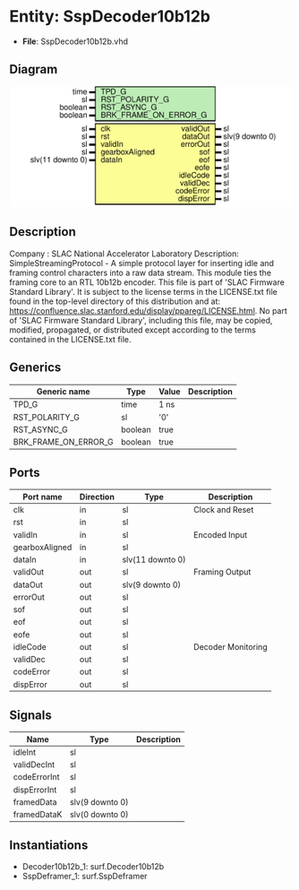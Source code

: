 # Entity: SspDecoder10b12b

- **File**: SspDecoder10b12b.vhd
## Diagram

![Diagram](SspDecoder10b12b.svg "Diagram")
## Description

Company    : SLAC National Accelerator Laboratory
Description: SimpleStreamingProtocol - A simple protocol layer for inserting
idle and framing control characters into a raw data stream. This module
ties the framing core to an RTL 10b12b encoder.
This file is part of 'SLAC Firmware Standard Library'.
It is subject to the license terms in the LICENSE.txt file found in the
top-level directory of this distribution and at:
   https://confluence.slac.stanford.edu/display/ppareg/LICENSE.html.
No part of 'SLAC Firmware Standard Library', including this file,
may be copied, modified, propagated, or distributed except according to
the terms contained in the LICENSE.txt file.
## Generics

| Generic name         | Type    | Value | Description |
| -------------------- | ------- | ----- | ----------- |
| TPD_G                | time    | 1 ns  |             |
| RST_POLARITY_G       | sl      | '0'   |             |
| RST_ASYNC_G          | boolean | true  |             |
| BRK_FRAME_ON_ERROR_G | boolean | true  |             |
## Ports

| Port name      | Direction | Type             | Description        |
| -------------- | --------- | ---------------- | ------------------ |
| clk            | in        | sl               | Clock and Reset    |
| rst            | in        | sl               |                    |
| validIn        | in        | sl               | Encoded Input      |
| gearboxAligned | in        | sl               |                    |
| dataIn         | in        | slv(11 downto 0) |                    |
| validOut       | out       | sl               | Framing Output     |
| dataOut        | out       | slv(9 downto 0)  |                    |
| errorOut       | out       | sl               |                    |
| sof            | out       | sl               |                    |
| eof            | out       | sl               |                    |
| eofe           | out       | sl               |                    |
| idleCode       | out       | sl               | Decoder Monitoring |
| validDec       | out       | sl               |                    |
| codeError      | out       | sl               |                    |
| dispError      | out       | sl               |                    |
## Signals

| Name         | Type            | Description |
| ------------ | --------------- | ----------- |
| idleInt      | sl              |             |
| validDecInt  | sl              |             |
| codeErrorInt | sl              |             |
| dispErrorInt | sl              |             |
| framedData   | slv(9 downto 0) |             |
| framedDataK  | slv(0 downto 0) |             |
## Instantiations

- Decoder10b12b_1: surf.Decoder10b12b
- SspDeframer_1: surf.SspDeframer
